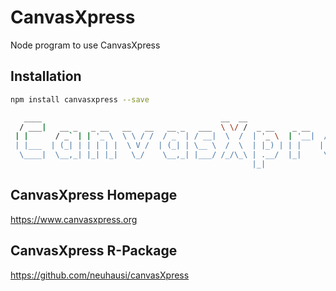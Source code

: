 CanvasXpress
============

Node program to use CanvasXpress


Installation
----------------------

```bash
npm install canvasxpress --save
```

```bash
   ____                                        __  __
  / ___|   __ _   _ __   __   __   __ _   ___  \ \/ /  _ __    _ __    ___   ___   ___
 | |      / _` | | '_ \  \ \ / /  / _` | / __|  \  /  | '_ \  | '__|  / _ \ / __| / __|
 | |___  | (_| | | | | |  \ V /  | (_| | \__ \  /  \  | |_) | | |    |  __/ \__ \ \__ \
  \____|  \__,_| |_| |_|   \_/    \__,_| |___/ /_/\_\ | .__/  |_|     \___| |___/ |___/
                                                      |_|
```
CanvasXpress Homepage
----------------------

https://www.canvasxpress.org

CanvasXpress R-Package
----------------------

https://github.com/neuhausi/canvasXpress

